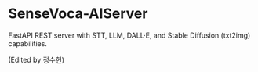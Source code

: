# SenseVoca-AIServer
FastAPI REST server with STT, LLM, DALL·E, and Stable Diffusion (txt2img) capabilities.

(Edited by 정수현)